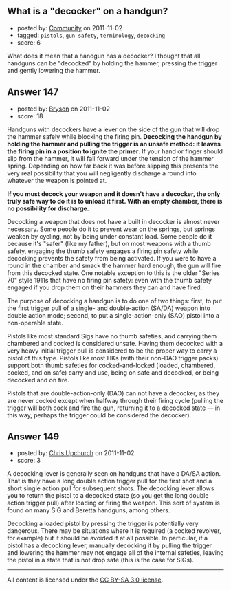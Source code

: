 ## What is a "decocker" on a handgun?

- posted by: [Community](https://stackexchange.com/users/-1/-1-community) on 2011-11-02
- tagged: `pistols`, `gun-safety`, `terminology`, `decocking`
- score: 6

<p>What does it mean that a handgun has a decocker? I thought that all handguns can be "decocked" by holding the hammer, pressing the trigger and gently lowering the hammer.</p>



## Answer 147

- posted by: [Bryson](https://stackexchange.com/users/-1/32-bryson) on 2011-11-02
- score: 18

<p>Handguns with decockers have a lever on the side of the gun that will drop the hammer safely while blocking the firing pin. <strong>Decocking the handgun by holding the hammer and pulling the trigger is an unsafe method: it leaves the firing pin in a position to ignite the primer</strong>. If your hand or finger should slip from the hammer, it will fall forward under the tension of the hammer spring. Depending on how far back it was before slipping this presents the very real possibility that you will negligently discharge a round into whatever the weapon is pointed at.</p>

<p><strong>If you must decock your weapon and it doesn't have a decocker, the only truly safe way to do it is to unload it first. With an empty chamber, there is no possibility for discharge.</strong> </p>

<p>Decocking a weapon that does not have a built in decocker is almost never necessary. Some people do it to prevent wear on the springs, but springs weaken by cycling, not by being under constant load. Some people do it because it's "safer" (like my father), but on most weapons with a thumb safety, engaging the thumb safety engages a firing pin safety while decocking prevents the safety from being activated. If you were to have a round in the chamber and smack the hammer hard enough, the gun will fire from this decocked state. One notable exception to this is the older "Series 70" style 1911s that have no firing pin safety: even with the thumb safety engaged if you drop them on their hammers they can and have fired.</p>

<p>The purpose of decocking a handgun is to do one of two things: first, to put the first trigger pull of a single- and double-action (SA/DA) weapon into double action mode; second, to put a single-action-only (SAO) pistol into a non-operable state.</p>

<p>Pistols like most standard Sigs have no thumb safeties, and carrying them chambered and cocked is considered unsafe. Having them decocked with a very heavy initial trigger pull is considered to be the proper way to carry a pistol of this type. Pistols like most HKs (with their non-DAO trigger packs) support both thumb safeties for cocked-and-locked (loaded, chambered, cocked, and on safe) carry and use, being on safe and decocked, or being decocked and on fire.</p>

<p>Pistols that are double-action-only (DAO) can not have a decocker, as they are never cocked except when halfway through their firing cycle (pulling the trigger will both cock and fire the gun, returning it to a decocked state — in this way, perhaps the trigger could be considered the decocker).</p>



## Answer 149

- posted by: [Chris Upchurch](https://stackexchange.com/users/-1/79-chris-upchurch) on 2011-11-02
- score: 3

<p>A decocking lever is generally seen on handguns that have a DA/SA action.  That is they have a long double action trigger pull for the first shot and a short single action pull for subsequent shots.  The decocking lever allows you to return the pistol to a decocked state (so you get the long double action trigger pull) after loading or firing the weapon.  This sort of system is found on many SIG and Beretta handguns, among others.</p>

<p>Decocking a loaded pistol by pressing the trigger is potentially very dangerous.  There may be situations where it is required (a cocked revolver, for example) but it should be avoided if at all possible.  In particular, if a pistol has a decocking lever, manually decocking it by pulling the trigger and lowering the hammer may not engage all of the internal safeties, leaving the pistol in a state that is not drop safe (this is the case for SIGs).</p>




---

All content is licensed under the [CC BY-SA 3.0 license](https://creativecommons.org/licenses/by-sa/3.0/).
